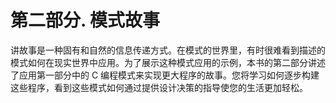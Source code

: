 # 第二部分. 模式故事

讲故事是一种固有和自然的信息传递方式。在模式的世界里，有时很难看到描述的模式如何在现实世界中应用。为了展示这种模式应用的示例，本书的第二部分讲述了应用第一部分中的 C 编程模式来实现更大程序的故事。您将学习如何逐步构建这些程序，看到这些模式如何通过提供设计决策的指导使您的生活更加轻松。
